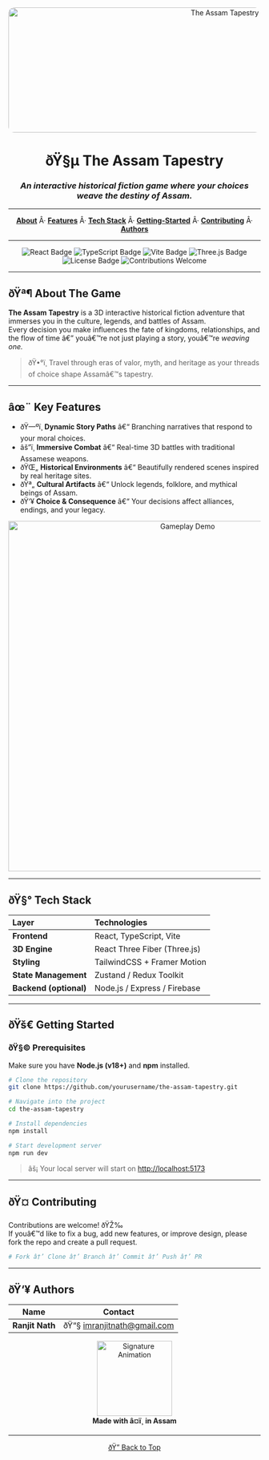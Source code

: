 <div id="top" align="center">

<img src="AQOSXsHlKJJdq3d3GzXxPU4jkn4XPEubQFU3bJ2In8uCp1kzItFnBOFb0kbocz-wJQBvfrNW_2Zt-5V7YLUnMIa3hp9nreX2OijjzY9B2mfErnxrV13gNCAjesTz0tUs.mp4" width="900" height="250" style="border-radius: 12px;" alt="The Assam Tapestry Banner"/>

# ðŸ§µ The Assam Tapestry  
### *An interactive historical fiction game where your choices weave the destiny of Assam.*

---

[**About**](#-about-the-game) Â· [**Features**](#-key-features) Â· [**Tech Stack**](#-tech-stack) Â· [**Getting-Started**](#-getting-started) Â· [**Contributing**](#-contributing) Â· [**Authors**](#-authors)

---

![React Badge](https://img.shields.io/badge/React-20232A?style=for-the-badge&logo=react&logoColor=61DAFB)
![TypeScript Badge](https://img.shields.io/badge/TypeScript-007ACC?style=for-the-badge&logo=typescript&logoColor=white)
![Vite Badge](https://img.shields.io/badge/Vite-646CFF?style=for-the-badge&logo=vite&logoColor=white)
![Three.js Badge](https://img.shields.io/badge/Three.js-black?style=for-the-badge&logo=three.js&logoColor=white)
![License Badge](https://img.shields.io/badge/License-MIT-yellow?style=for-the-badge)
![Contributions Welcome](https://img.shields.io/badge/Contributions-Welcome-brightgreen?style=for-the-badge)

---

</div>

## ðŸª¶ About The Game

**The Assam Tapestry** is a 3D interactive historical fiction adventure that immerses you in the culture, legends, and battles of Assam.  
Every decision you make influences the fate of kingdoms, relationships, and the flow of time â€” youâ€™re not just playing a story, youâ€™re *weaving one.*

> ðŸ•°ï¸ Travel through eras of valor, myth, and heritage as your threads of choice shape Assamâ€™s tapestry.

---

## âœ¨ Key Features

- ðŸ—ºï¸ **Dynamic Story Paths** â€“ Branching narratives that respond to your moral choices.  
- âš”ï¸ **Immersive Combat** â€“ Real-time 3D battles with traditional Assamese weapons.  
- ðŸŒ„ **Historical Environments** â€“ Beautifully rendered scenes inspired by real heritage sites.  
- ðŸª„ **Cultural Artifacts** â€“ Unlock legends, folklore, and mythical beings of Assam.  
- ðŸ‘¥ **Choice & Consequence** â€“ Your decisions affect alliances, endings, and your legacy.

<div align="center">
  <img src="https://media.giphy.com/media/l3q2RauzE5Vzf7iYo/giphy.gif" width="700" alt="Gameplay Demo"/>
</div>

---

## ðŸ§° Tech Stack

| Layer | Technologies |
|:------|:--------------|
| **Frontend** | React, TypeScript, Vite |
| **3D Engine** | React Three Fiber (Three.js) |
| **Styling** | TailwindCSS + Framer Motion |
| **State Management** | Zustand / Redux Toolkit |
| **Backend (optional)** | Node.js / Express / Firebase |

---

## ðŸš€ Getting Started

### ðŸ§© Prerequisites
Make sure you have **Node.js (v18+)** and **npm** installed.

```bash
# Clone the repository
git clone https://github.com/yourusername/the-assam-tapestry.git

# Navigate into the project
cd the-assam-tapestry

# Install dependencies
npm install

# Start development server
npm run dev
```

> âš¡ Your local server will start on [http://localhost:5173](http://localhost:5173)

---

## ðŸ¤ Contributing

Contributions are welcome! ðŸŽ‰  
If youâ€™d like to fix a bug, add new features, or improve design, please fork the repo and create a pull request.

```bash
# Fork â†’ Clone â†’ Branch â†’ Commit â†’ Push â†’ PR
```

---

## ðŸ‘¥ Authors

| Name | Contact |
|------|----------|
| **Ranjit Nath** | ðŸ“§ [imranjitnath@gmail.com](mailto:imranjitnath@gmail.com) |

<div align="center">
  <img src="https://media.giphy.com/media/5xaOcLwEvFOizxHVyVy/giphy.gif" width="150" alt="Signature Animation"/>

  <br/>
  <b>Made with â¤ï¸ in Assam</b>  
</div>

---

<div align="center">
  <a href="#top">ðŸ” Back to Top</a>
</div>
